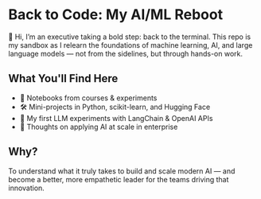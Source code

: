 # Back to Code: My AI/ML Reboot

👋 Hi, I’m an executive taking a bold step: back to the terminal. This repo is my sandbox as I relearn the foundations of machine learning, AI, and large language models — not from the sidelines, but through hands-on work.

## What You'll Find Here
- 📘 Notebooks from courses & experiments
- 🛠️ Mini-projects in Python, scikit-learn, and Hugging Face
- 🤖 My first LLM experiments with LangChain & OpenAI APIs
- 🧠 Thoughts on applying AI at scale in enterprise

## Why?
To understand what it truly takes to build and scale modern AI — and become a better, more empathetic leader for the teams driving that innovation.


<!--
**marisol-ai/marisol-ai** is a ✨ _special_ ✨ repository because its `README.md` (this file) appears on your GitHub profile.

Here are some ideas to get you started:

- 🔭 I’m currently working on ...
- 🌱 I’m currently learning ...
- 👯 I’m looking to collaborate on ...
- 🤔 I’m looking for help with ...
- 💬 Ask me about ...
- 📫 How to reach me: ...
- 😄 Pronouns: ...
- ⚡ Fun fact: ...
-->
